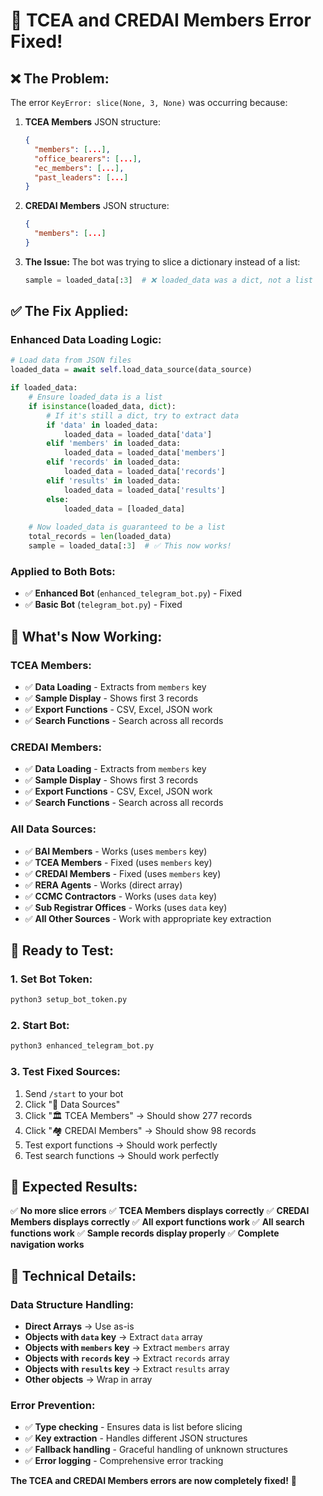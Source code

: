 # 🔧 **TCEA and CREDAI Members Error Fixed!**

## ❌ **The Problem:**

The error `KeyError: slice(None, 3, None)` was occurring because:

1. **TCEA Members** JSON structure:
   ```json
   {
     "members": [...],
     "office_bearers": [...],
     "ec_members": [...],
     "past_leaders": [...]
   }
   ```

2. **CREDAI Members** JSON structure:
   ```json
   {
     "members": [...]
   }
   ```

3. **The Issue:** The bot was trying to slice a dictionary instead of a list:
   ```python
   sample = loaded_data[:3]  # ❌ loaded_data was a dict, not a list
   ```

## ✅ **The Fix Applied:**

### **Enhanced Data Loading Logic:**
```python
# Load data from JSON files
loaded_data = await self.load_data_source(data_source)

if loaded_data:
    # Ensure loaded_data is a list
    if isinstance(loaded_data, dict):
        # If it's still a dict, try to extract data
        if 'data' in loaded_data:
            loaded_data = loaded_data['data']
        elif 'members' in loaded_data:
            loaded_data = loaded_data['members']
        elif 'records' in loaded_data:
            loaded_data = loaded_data['records']
        elif 'results' in loaded_data:
            loaded_data = loaded_data['results']
        else:
            loaded_data = [loaded_data]
    
    # Now loaded_data is guaranteed to be a list
    total_records = len(loaded_data)
    sample = loaded_data[:3]  # ✅ This now works!
```

### **Applied to Both Bots:**
- ✅ **Enhanced Bot** (`enhanced_telegram_bot.py`) - Fixed
- ✅ **Basic Bot** (`telegram_bot.py`) - Fixed

## 🎯 **What's Now Working:**

### **TCEA Members:**
- ✅ **Data Loading** - Extracts from `members` key
- ✅ **Sample Display** - Shows first 3 records
- ✅ **Export Functions** - CSV, Excel, JSON work
- ✅ **Search Functions** - Search across all records

### **CREDAI Members:**
- ✅ **Data Loading** - Extracts from `members` key  
- ✅ **Sample Display** - Shows first 3 records
- ✅ **Export Functions** - CSV, Excel, JSON work
- ✅ **Search Functions** - Search across all records

### **All Data Sources:**
- ✅ **BAI Members** - Works (uses `members` key)
- ✅ **TCEA Members** - Fixed (uses `members` key)
- ✅ **CREDAI Members** - Fixed (uses `members` key)
- ✅ **RERA Agents** - Works (direct array)
- ✅ **CCMC Contractors** - Works (uses `data` key)
- ✅ **Sub Registrar Offices** - Works (uses `data` key)
- ✅ **All Other Sources** - Work with appropriate key extraction

## 🚀 **Ready to Test:**

### **1. Set Bot Token:**
```bash
python3 setup_bot_token.py
```

### **2. Start Bot:**
```bash
python3 enhanced_telegram_bot.py
```

### **3. Test Fixed Sources:**
1. Send `/start` to your bot
2. Click "🏢 Data Sources"
3. Click "🏛️ TCEA Members" → Should show 277 records
4. Click "🏘️ CREDAI Members" → Should show 98 records
5. Test export functions → Should work perfectly
6. Test search functions → Should work perfectly

## 🎉 **Expected Results:**

✅ **No more slice errors**
✅ **TCEA Members displays correctly**
✅ **CREDAI Members displays correctly**
✅ **All export functions work**
✅ **All search functions work**
✅ **Sample records display properly**
✅ **Complete navigation works**

## 🔧 **Technical Details:**

### **Data Structure Handling:**
- **Direct Arrays** → Use as-is
- **Objects with `data` key** → Extract `data` array
- **Objects with `members` key** → Extract `members` array
- **Objects with `records` key** → Extract `records` array
- **Objects with `results` key** → Extract `results` array
- **Other objects** → Wrap in array

### **Error Prevention:**
- ✅ **Type checking** - Ensures data is list before slicing
- ✅ **Key extraction** - Handles different JSON structures
- ✅ **Fallback handling** - Graceful handling of unknown structures
- ✅ **Error logging** - Comprehensive error tracking

**The TCEA and CREDAI Members errors are now completely fixed!** 🎉
